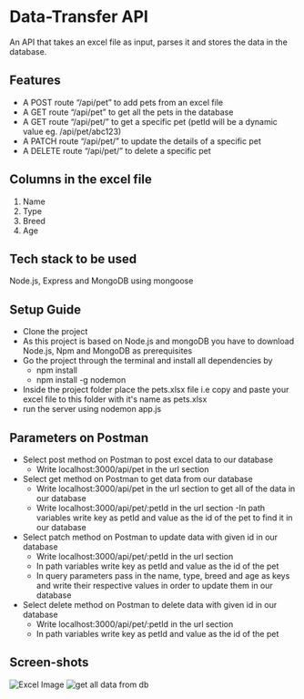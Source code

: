 # Data-Transfer API
An API that takes an excel file as input, parses it and stores the data in the database.
## Features

- A POST route “/api/pet” to add pets from an excel file
- A GET route “/api/pet” to get all the pets in the database
- A GET route “/api/pet/<petId>” to get a specific pet (petId will be a dynamic value eg. /api/pet/abc123)
- A PATCH route “/api/pet/<petId>” to update the details of a specific pet
- A DELETE route “/api/pet/<petId>” to delete a specific pet  
  
## Columns in the excel file
1. Name
2. Type
3. Breed
4. Age

## Tech stack to be used
Node.js, Express and MongoDB using mongoose
  
 ## Setup Guide
- Clone the project  
- As this project is based on Node.js and mongoDB you have to download Node.js, Npm and MongoDB as prerequisites  
- Go the project through the terminal and install all dependencies by   
  - npm install
  - npm install -g nodemon  
 - Inside the project folder place the pets.xlsx file i.e copy and paste your excel file to this folder with it's name as pets.xlsx
 - run the server using nodemon app.js
  ## Parameters on Postman
  - Select post method on Postman to post excel data to our database
    - Write localhost:3000/api/pet in the url section         
  - Select get method on Postman to get data from our database
    - Write localhost:3000/api/pet in the url section to get all of the data in our database
    - Write localhost:3000/api/pet/:petId in the url section 
    -In path variables write key as petId and value as the id of the pet to find it in our            database      
  - Select patch method on Postman to update data with given id in our database
    - Write localhost:3000/api/pet/:petId in the url section  
    - In path variables write key as petId and value as the id of the pet   
    - In query parameters pass in the name, type, breed and age as keys and write their               respective values in order to update them in our database
  - Select delete method on Postman to delete data with given id in our database
    - Write localhost:3000/api/pet/:petId in the url section  
    - In path variables write key as petId and value as the id of the pet          
  
## Screen-shots
![Excel Image](https://user-images.githubusercontent.com/62804076/173082722-a82c6274-c84f-45ce-a5fa-2a1c745e0731.png)
![get all data from db](https://user-images.githubusercontent.com/62804076/173082237-71350433-f542-4b56-b5d0-1a46ae9c05a2.png)

